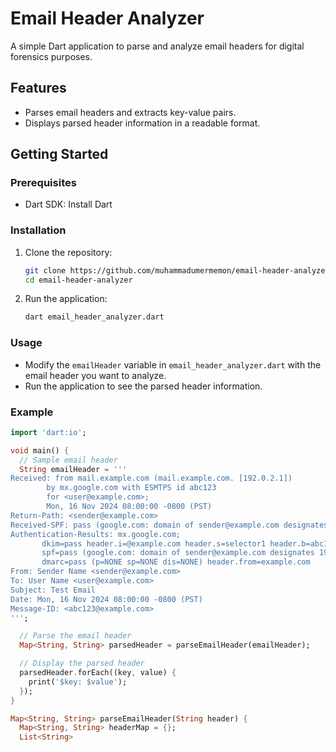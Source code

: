 # Email Header Analyzer

A simple Dart application to parse and analyze email headers for digital forensics purposes.

## Features

- Parses email headers and extracts key-value pairs.
- Displays parsed header information in a readable format.

## Getting Started

### Prerequisites

- Dart SDK: Install Dart

### Installation

1. Clone the repository:
    ```bash
    git clone https://github.com/muhammadumermemon/email-header-analyzer.git
    cd email-header-analyzer
    ```

2. Run the application:
    ```bash
    dart email_header_analyzer.dart
    ```

### Usage

- Modify the `emailHeader` variable in `email_header_analyzer.dart` with the email header you want to analyze.
- Run the application to see the parsed header information.

### Example

```dart
import 'dart:io';

void main() {
  // Sample email header
  String emailHeader = '''
Received: from mail.example.com (mail.example.com. [192.0.2.1])
        by mx.google.com with ESMTPS id abc123
        for <user@example.com>;
        Mon, 16 Nov 2024 08:00:00 -0800 (PST)
Return-Path: <sender@example.com>
Received-SPF: pass (google.com: domain of sender@example.com designates 192.0.2.1 as permitted sender) client-ip=192.0.2.1;
Authentication-Results: mx.google.com;
       dkim=pass header.i=@example.com header.s=selector1 header.b=abc123;
       spf=pass (google.com: domain of sender@example.com designates 192.0.2.1 as permitted sender) smtp.mailfrom=sender@example.com;
       dmarc=pass (p=NONE sp=NONE dis=NONE) header.from=example.com
From: Sender Name <sender@example.com>
To: User Name <user@example.com>
Subject: Test Email
Date: Mon, 16 Nov 2024 08:00:00 -0800 (PST)
Message-ID: <abc123@example.com>
''';

  // Parse the email header
  Map<String, String> parsedHeader = parseEmailHeader(emailHeader);

  // Display the parsed header
  parsedHeader.forEach((key, value) {
    print('$key: $value');
  });
}

Map<String, String> parseEmailHeader(String header) {
  Map<String, String> headerMap = {};
  List<String>
